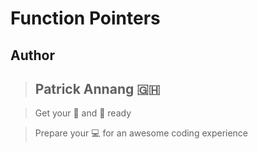 # Function Pointers

## Author

> ## Patrick Annang :ghana:

> Get your :popcorn: and :wine_glass: ready

> Prepare your :computer: for an awesome coding experience
